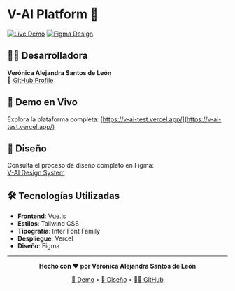 # V-AI Platform 🤖

[![Live Demo](https://img.shields.io/badge/Live-Demo-blue?style=for-the-badge)](https://v-ai-test.vercel.app/)
[![Figma Design](https://img.shields.io/badge/Figma-Design-purple?style=for-the-badge&logo=figma)](https://www.figma.com/design/XryikIIiLnzuJlJBqfqRpD/V-AI-prueba?node-id=1-2&t=Cqt6KJJZ8T9xQEbT-1)

## 👩‍💻 Desarrolladora

**Verónica Alejandra Santos de León**  
📎 [GitHub Profile](https://github.com/vsdl17/V-AI-TEST)

## 🚀 Demo en Vivo

Explora la plataforma completa: [https://v-ai-test.vercel.app/](https://v-ai-test.vercel.app/)

## 🎨 Diseño

Consulta el proceso de diseño completo en Figma:  
[V-AI Design System](https://www.figma.com/design/XryikIIiLnzuJlJBqfqRpD/V-AI-prueba?node-id=1-2&t=Cqt6KJJZ8T9xQEbT-1)

## 🛠️ Tecnologías Utilizadas

- **Frontend**: Vue.js
- **Estilos**: Tailwind CSS
- **Tipografía**: Inter Font Family
- **Despliegue**: Vercel
- **Diseño**: Figma

---

<div align="center">

**Hecho con ❤️ por Verónica Alejandra Santos de León**

[🔗 Demo](https://v-ai-test.vercel.app/) • [🎨 Diseño](https://www.figma.com/design/XryikIIiLnzuJlJBqfqRpD/V-AI-prueba?node-id=1-2&t=Cqt6KJJZ8T9xQEbT-1) • [👩‍💻 GitHub](https://github.com/vsdl17/V-AI-TEST)

</div>
